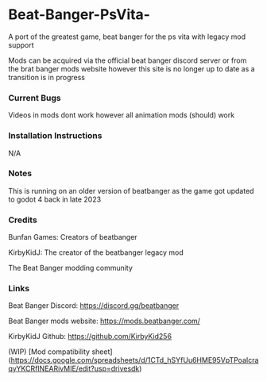 # Beat-Banger-PsVita-
A port of the greatest game, beat banger for the ps vita with legacy mod support 

Mods can be acquired via the official beat banger discord server or from the brat banger mods website however this site is no longer up to date as a transition is in progress


### Current Bugs
Videos in mods dont work however all animation mods (should) work

### Installation Instructions
N/A
### Notes
This is running on an older version of beatbanger as the game got updated to godot 4 back in late 2023


### Credits
Bunfan Games: Creators of beatbanger

KirbyKidJ: The creator of the beatbanger legacy mod

The Beat Banger modding community 

### Links

Beat Banger Discord: https://discord.gg/beatbanger

Beat Banger mods website:
https://mods.beatbanger.com/

KirbyKidJ Github: https://github.com/KirbyKid256

(WIP) [Mod compatibility sheet]  
(https://docs.google.com/spreadsheets/d/1CTd_hSYfUu6HME95VpTPoaIcraqyYKCRfINEARivMIE/edit?usp=drivesdk) 



